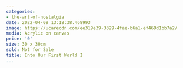 ```yaml
---
categories:
- the-art-of-nostalgia
date: 2022-04-09 13:18:38.468993
image: https://ucarecdn.com/ee319e39-3329-4fae-b6a1-ef469d1bb7a2/
media: Acrylic on canvas
price: '0'
size: 30 x 30cm
sold: Not for Sale
title: Into Our First World I
...
```

